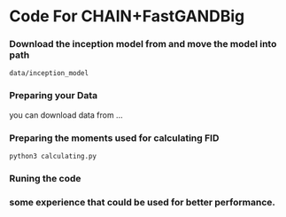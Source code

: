 # Code For CHAIN+FastGANDBig

### Download the inception model from and move the model into path
```
data/inception_model
```
### Preparing your Data
 you can download data from ...

### Preparing the moments used for calculating FID
```
python3 calculating.py
```

### Runing the code

### some experience that could be used for better performance. 


